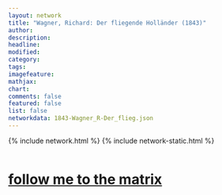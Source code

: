 ```yaml
---
layout: network
title: "Wagner, Richard: Der fliegende Holländer (1843)"
author:
description:
headline:
modified:
category:
tags: 
imagefeature: 
mathjax: 
chart: 
comments: false
featured: false
list: false
networkdata: 1843-Wagner_R-Der_flieg.json
---
```

{% include network.html %}
{% include network-static.html %}
<div class="row">
  <div class="small-5 small-centered columns"><a href="/matrix245"><h1>follow me to the matrix</h1></a>
</div>
</div>
